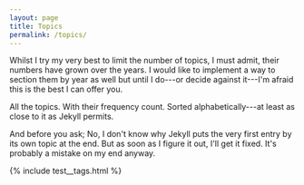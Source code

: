 ```yaml
---
layout: page
title: Topics
permalink: /topics/
---
```

Whilst I try my very best to limit the number of topics, I must admit, their numbers have grown over the years. I would like to implement a way to section them by year as well but until I do---or decide against it---I'm afraid this is the best I can offer you.

All the topics. With their frequency count. Sorted alphabetically---at least as close to it as Jekyll permits.

And before you ask; No, I don't know why Jekyll puts the very first entry by its own topic at the end. But as soon as I figure it out, I'll get it fixed. It's probably a mistake on my end anyway.

{% include test__tags.html %}